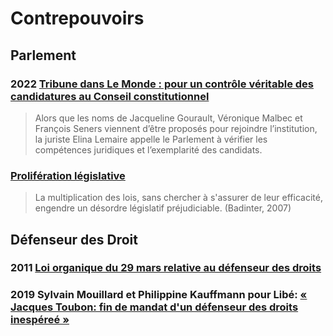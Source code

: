 # Contrepouvoirs

## Parlement

### <a id="elina2022conseil"></a>2022 [Tribune dans Le Monde : pour un contrôle véritable des candidatures au Conseil constitutionnel](https://www.lemonde.fr/idees/article/2022/02/18/pour-un-controle-veritable-des-candidatures-au-conseil-constitutionnel_6114194_3232.html)

> Alors que les noms de Jacqueline Gourault, Véronique Malbec et François Seners viennent d’être proposés pour rejoindre l’institution, la juriste Elina Lemaire appelle le Parlement à vérifier les compétences juridiques et l’exemplarité des candidats.

### [Prolifération législative](proliferlegis.md)

> La multiplication des lois, sans chercher à s'assurer de leur efficacité, engendre un désordre législatif préjudiciable. (Badinter, 2007)

## Défenseur des Droit
### <a id="loidefdroits"></a>2011 [Loi organique du 29 mars relative au défenseur des droits](https://www.legifrance.gouv.fr/loda/id/JORFTEXT000023781167/2022-02-16/)

### <a id="touboninesp"></a>2019 Sylvain Mouillard et Philippine Kauffmann pour Libé: [« Jacques Toubon: fin de mandat d'un défenseur des droits inespéreé »](https://www.liberation.fr/france/2020/06/30/jacques-toubon-fin-de-mandat-d-un-defenseur-inespere_1792944/)

